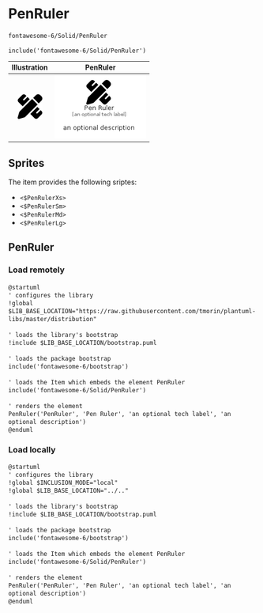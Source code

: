 # PenRuler


```text
fontawesome-6/Solid/PenRuler
```

```text
include('fontawesome-6/Solid/PenRuler')
```



| Illustration | PenRuler |
| :---: | :---: |
| ![illustration for Illustration](../../fontawesome-6/Solid/PenRuler.png) | ![illustration for PenRuler](../../fontawesome-6/Solid/PenRuler.Local.png) |



## Sprites
The item provides the following sriptes:

- `<$PenRulerXs>`
- `<$PenRulerSm>`
- `<$PenRulerMd>`
- `<$PenRulerLg>`





## PenRuler

### Load remotely
```plantuml
@startuml
' configures the library
!global $LIB_BASE_LOCATION="https://raw.githubusercontent.com/tmorin/plantuml-libs/master/distribution"

' loads the library's bootstrap
!include $LIB_BASE_LOCATION/bootstrap.puml

' loads the package bootstrap
include('fontawesome-6/bootstrap')

' loads the Item which embeds the element PenRuler
include('fontawesome-6/Solid/PenRuler')

' renders the element
PenRuler('PenRuler', 'Pen Ruler', 'an optional tech label', 'an optional description')
@enduml
```

### Load locally
```plantuml
@startuml
' configures the library
!global $INCLUSION_MODE="local"
!global $LIB_BASE_LOCATION="../.."

' loads the library's bootstrap
!include $LIB_BASE_LOCATION/bootstrap.puml

' loads the package bootstrap
include('fontawesome-6/bootstrap')

' loads the Item which embeds the element PenRuler
include('fontawesome-6/Solid/PenRuler')

' renders the element
PenRuler('PenRuler', 'Pen Ruler', 'an optional tech label', 'an optional description')
@enduml
```

